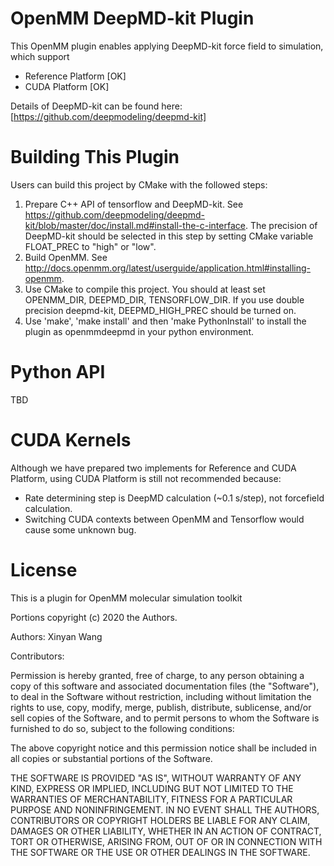 OpenMM DeepMD-kit Plugin
========================

This OpenMM plugin enables applying DeepMD-kit force field to simulation, which support
- Reference Platform [OK]
- CUDA Platform [OK]

Details of DeepMD-kit can be found here: [https://github.com/deepmodeling/deepmd-kit]

Building This Plugin
====================
Users can build this project by CMake with the followed steps:
1. Prepare C++ API of tensorflow and DeepMD-kit. See https://github.com/deepmodeling/deepmd-kit/blob/master/doc/install.md#install-the-c-interface. The precision of DeepMD-kit should be selected in this step by setting CMake variable FLOAT_PREC to "high" or "low".
2. Build OpenMM. See http://docs.openmm.org/latest/userguide/application.html#installing-openmm. 
3. Use CMake to compile this project. You should at least set OPENMM_DIR, DEEPMD_DIR, TENSORFLOW_DIR. If you use double precision deepmd-kit, DEEPMD_HIGH_PREC should be turned on.
4. Use 'make', 'make install' and then 'make PythonInstall' to install the plugin as openmmdeepmd in your python environment.

Python API
==========
TBD

CUDA Kernels
============

Although we have prepared two implements for Reference and CUDA Platform, using CUDA Platform is still not recommended because:
- Rate determining step is DeepMD calculation (~0.1 s/step), not forcefield calculation. 
- Switching CUDA contexts between OpenMM and Tensorflow would cause some unknown bug.

License
=======

This is a plugin for OpenMM molecular simulation toolkit

Portions copyright (c) 2020 the Authors.

Authors: Xinyan Wang

Contributors:

Permission is hereby granted, free of charge, to any person obtaining a
copy of this software and associated documentation files (the "Software"),
to deal in the Software without restriction, including without limitation
the rights to use, copy, modify, merge, publish, distribute, sublicense,
and/or sell copies of the Software, and to permit persons to whom the
Software is furnished to do so, subject to the following conditions:

The above copyright notice and this permission notice shall be included in
all copies or substantial portions of the Software.

THE SOFTWARE IS PROVIDED "AS IS", WITHOUT WARRANTY OF ANY KIND, EXPRESS OR
IMPLIED, INCLUDING BUT NOT LIMITED TO THE WARRANTIES OF MERCHANTABILITY,
FITNESS FOR A PARTICULAR PURPOSE AND NONINFRINGEMENT. IN NO EVENT SHALL
THE AUTHORS, CONTRIBUTORS OR COPYRIGHT HOLDERS BE LIABLE FOR ANY CLAIM,
DAMAGES OR OTHER LIABILITY, WHETHER IN AN ACTION OF CONTRACT, TORT OR
OTHERWISE, ARISING FROM, OUT OF OR IN CONNECTION WITH THE SOFTWARE OR THE
USE OR OTHER DEALINGS IN THE SOFTWARE.
